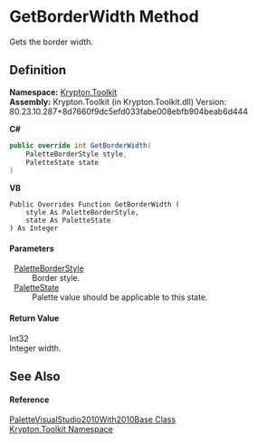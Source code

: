 # GetBorderWidth Method


Gets the border width.



## Definition
**Namespace:** <a href="79d2eac2-21f4-54ff-7552-b20c33c30600.md">Krypton.Toolkit</a>  
**Assembly:** Krypton.Toolkit (in Krypton.Toolkit.dll) Version: 80.23.10.287+8d7660f9dc5efd033fabe008ebfb904beab6d444

**C#**
``` C#
public override int GetBorderWidth(
	PaletteBorderStyle style,
	PaletteState state
)
```
**VB**
``` VB
Public Overrides Function GetBorderWidth ( 
	style As PaletteBorderStyle,
	state As PaletteState
) As Integer
```



#### Parameters
<dl><dt>  <a href="b1fca4a5-050c-8382-9a04-e92bf0a4f34f.md">PaletteBorderStyle</a></dt><dd>Border style.</dd><dt>  <a href="93e626cd-00cf-240e-06c6-ab4d47e982ba.md">PaletteState</a></dt><dd>Palette value should be applicable to this state.</dd></dl>

#### Return Value
Int32  
Integer width.

## See Also


#### Reference
<a href="94dbd922-5e5b-b2b0-215e-97ce53d5a365.md">PaletteVisualStudio2010With2010Base Class</a>  
<a href="79d2eac2-21f4-54ff-7552-b20c33c30600.md">Krypton.Toolkit Namespace</a>  
